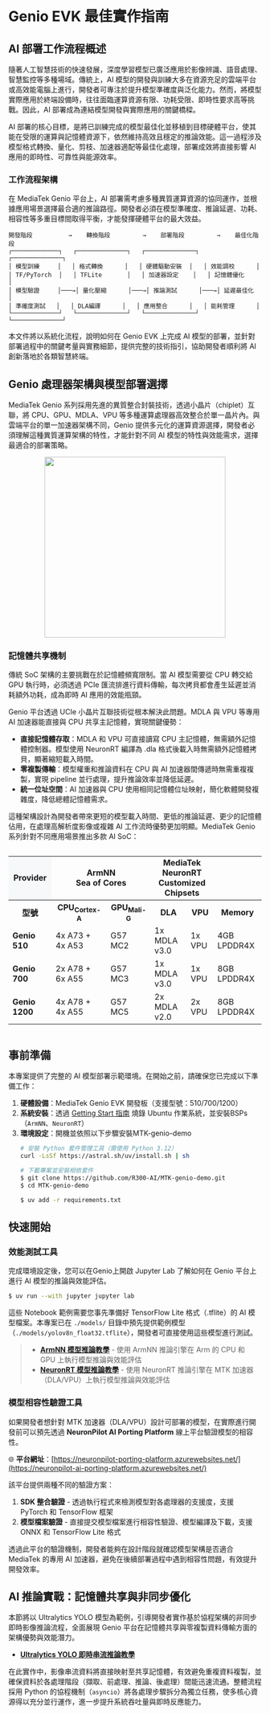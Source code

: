 # Genio EVK 最佳實作指南


## AI 部署工作流程概述

隨著人工智慧技術的快速發展，深度學習模型已廣泛應用於影像辨識、語音處理、智慧監控等多種場域。傳統上，AI 模型的開發與訓練大多在資源充足的雲端平台或高效能電腦上進行，開發者可專注於提升模型準確度與泛化能力。然而，將模型實際應用於終端設備時，往往面臨運算資源有限、功耗受限、即時性要求高等挑戰。因此，AI 部署成為連結模型開發與實際應用的關鍵橋樑。

AI 部署的核心目標，是將已訓練完成的模型最佳化並移植到目標硬體平台，使其能在受限的運算與記憶體資源下，依然維持高效且穩定的推論效能。這一過程涉及模型格式轉換、量化、剪枝、加速器適配等最佳化處理，部署成效將直接影響 AI 應用的即時性、可靠性與能源效率。

### 工作流程架構

在 MediaTek Genio 平台上，AI 部署需考慮多種異質運算資源的協同運作，並根據應用場景選擇最合適的推論路徑。開發者必須在模型準確度、推論延遲、功耗、相容性等多重目標間取得平衡，才能發揮硬體平台的最大效益。

```
開發階段          →    轉換階段         →    部署階段         →    最佳化階段
┌─────────────┐   ┌──────────────┐   ┌──────────────┐   ┌──────────────┐
│ 模型訓練     │   │ 格式轉換      │   │ 硬體驅動安裝  │   │ 效能調校      │
│ TF/PyTorch  │   │ TFLite       │   │ 加速器設定    │   │ 記憶體優化    │
│ 模型驗證     │───→│ 量化壓縮      │───→│ 推論測試      │───→│ 延遲最佳化    │
│ 準確度測試   │   │ DLA編譯      │   │ 應用整合      │   │ 能耗管理      │
└─────────────┘   └──────────────┘   └──────────────┘   └──────────────┘
```

本文件將以系統化流程，說明如何在 Genio EVK 上完成 AI 模型的部署，並針對部署過程中的關鍵考量與實務細節，提供完整的技術指引，協助開發者順利將 AI 創新落地於各類智慧終端。

## Genio 處理器架構與模型部署選擇

MediaTek Genio 系列採用先進的異質整合封裝技術，透過小晶片（chiplet）互聯，將 CPU、GPU、MDLA、VPU 等多種運算處理器高效整合於單一晶片內。與雲端平台的單一加速器架構不同，Genio 提供多元化的運算資源選擇，開發者必須理解這種異質運算架構的特性，才能針對不同 AI 模型的特性與效能需求，選擇最適合的部署策略。

<div align="center">
<img src="https://github.com/R300-AI/MTK-genio-demo/blob/main/docs/images/UCIe-diagram.jpg" width="360"/>
</div>

### 記憶體共享機制

傳統 SoC 架構的主要挑戰在於記憶體頻寬限制。當 AI 模型需要從 CPU 轉交給 GPU 執行時，必須透過 PCIe 匯流排進行資料傳輸，每次拷貝都會產生延遲並消耗額外功耗，成為即時 AI 應用的效能瓶頸。

Genio 平台透過 UCIe 小晶片互聯技術從根本解決此問題。MDLA 與 VPU 等專用 AI 加速器能直接與 CPU 共享主記憶體，實現關鍵優勢：

- **直接記憶體存取**：MDLA 和 VPU 可直接讀寫 CPU 主記憶體，無需額外記憶體控制器。模型使用 NeuronRT 編譯為 .dla 格式後載入時無需額外記憶體拷貝，顯著縮短載入時間。
- **零複製傳輸**：模型權重和推論資料在 CPU 與 AI 加速器間傳遞時無需重複複製，實現 pipeline 並行處理，提升推論效率並降低延遲。
- **統一位址空間**：AI 加速器與 CPU 使用相同記憶體位址映射，簡化軟體開發複雜度，降低總體記憶體需求。


這種架構設計為開發者帶來更短的模型載入時間、更低的推論延遲、更少的記憶體佔用，在處理高解析度影像或複雜 AI 工作流時優勢更加明顯。MediaTek Genio 系列針對不同應用場景推出多款 AI SoC：

<div style="overflow-x:auto;">
<table>
  <tr>
    <td style="vertical-align: middle; text-align: center; font-weight: bold; background: #f6f8fa;">Provider</td>
    <td colspan="2" style="text-align: center; font-weight: bold;">ArmNN<br>Sea of Cores</td>
    <td colspan="2" style="text-align: center; font-weight: bold;">MediaTek NeuronRT<br>Customized Chipsets</td>
    <td></td>
  </tr>
  <tr>
    <th>型號</th>
    <th>CPU<sub>Cortex-A</sub></th>
    <th>GPU<sub>Mali-G</sub></th>
    <th>DLA</th>
    <th>VPU</th>
    <th>Memory</th>
  </tr>

  <tr>
    <td><b>Genio 510</b></td>
    <td>4x A73 + 4x A53</td>
    <td>G57 MC2</td>
    <td>1x MDLA v3.0</td>
    <td>1x VPU</td>
    <td>4GB LPDDR4X</td>
  </tr>
  <tr>
    <td><b>Genio 700</b></td>
    <td>2x A78 + 6x A55</td>
    <td>G57 MC3</td>
    <td>1x MDLA v3.0</td>
    <td>1x VPU</td>
    <td>8GB LPDDR4X</td>
  </tr>
  <tr>
    <td><b>Genio 1200</b></td>
    <td>4x A78 + 4x A55</td>
    <td>G57 MC5</td>
    <td>2x MDLA v2.0</td>
    <td>2x VPU</td>
    <td>8GB LPDDR4X</td>
  </tr>
</table>
</div>


## 事前準備

本專案提供了完整的 AI 模型部署示範環境。在開始之前，請確保您已完成以下準備工作：

1. **硬體設備**：MediaTek Genio EVK 開發板（支援型號：510/700/1200）
2. **系統安裝**：透過 [Getting Start 指南](https://github.com/R300-AI/MTK-genio-demo/blob/main/docs/getting_start_with_ubuntu_zh.md) 燒錄 Ubuntu 作業系統，並安裝BSPs（`ArmNN`、`NeuronRT`）
3. **環境設定**：開機並依照以下步驟安裝MTK-genio-demo
    ```bash
    # 安裝 Python 套件管理工具（需使用 Python 3.12）
    curl -LsSf https://astral.sh/uv/install.sh | sh  
    ```
    ```bash
    # 下載專案並安裝相依套件
    $ git clone https://github.com/R300-AI/MTK-genio-demo.git
    $ cd MTK-genio-demo

    $ uv add -r requirements.txt  
    ```

## 快速開始

### 效能測試工具

完成環境設定後，您可以在Genio上開啟 Jupyter Lab 了解如何在 Genio 平台上進行 AI 模型的推論與效能評估。

```bash
$ uv run --with jupyter jupyter lab
```

這些 Notebook 範例需要您事先準備好 TensorFlow Lite 格式（.tflite）的 AI 模型檔案。本專案已在 `./models/` 目錄中預先提供範例模型（`./models/yolov8n_float32.tflite`），開發者可直接使用這些模型進行測試。

> - **[ArmNN 模型推論教學](./notebook/armnn_benchmark.ipynb)** - 使用 ArmNN 推論引擎在 Arm 的 CPU 和 GPU 上執行模型推論與效能評估
> - **[NeuronRT 模型推論教學](./notebook/neuronrt_benchmark.ipynb)** - 使用 NeuronRT 推論引擎在 MTK 加速器（DLA/VPU）上執行模型推論與效能評估

### 模型相容性驗證工具

如果開發者想針對 MTK 加速器（DLA/VPU）設計可部署的模型，在實際進行開發前可以預先透過 **NeuronPilot AI Porting Platform** 線上平台驗證模型的相容性。

🌐 **平台網址**：[https://neuronpilot-porting-platform.azurewebsites.net/](https://neuronpilot-ai-porting-platform.azurewebsites.net/)

該平台提供兩種不同的驗證方案：

1. **SDK 整合驗證** - 透過執行程式來檢測模型對各處理器的支援度，支援 PyTorch 和 TensorFlow 框架
2. **模型檔案驗證** - 直接提交模型檔案進行相容性驗證、模型編譯及下載，支援 ONNX 和 TensorFlow Lite 格式

透過此平台的驗證機制，開發者能夠在設計階段就確認模型架構是否適合 MediaTek 的專用 AI 加速器，避免在後續部署過程中遇到相容性問題，有效提升開發效率。


## AI 推論實戰：記憶體共享與非同步優化

本節將以 Ultralytics YOLO 模型為範例，引導開發者實作基於協程架構的非同步即時影像推論流程，全面展現 Genio 平台在記憶體共享與零複製資料傳輸方面的架構優勢與效能潛力。

* **[Ultralytics YOLO 即時串流推論教學](https://github.com/R300-AI/MTK-genio-demo/blob/main/docs/ultralytics_streaming_tutorial.md)**

在此實作中，影像串流資料將直接映射至共享記憶體，有效避免重複資料複製，並確保資料於各處理階段（擷取、前處理、推論、後處理）間能迅速流通。整體流程採用 Python 的協程機制（`asyncio`）將各處理步驟拆分為獨立任務，使多核心資源得以充分並行運作，進一步提升系統吞吐量與即時反應能力。
